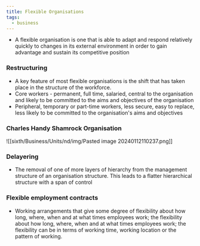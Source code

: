 ```yaml
---
title: Flexible Organisations
tags:
  - business
---
```

- A flexible organisation is one that is able to adapt and respond relatively quickly to changes in its external environment in order to gain advantage and sustain its competitive position

### Restructuring

- A key feature of most flexible organisations is the shift that has taken place in the structure of the workforce.
- Core workers - permanent, full time, salaried, central to the organisation and likely to be committed to the aims and objectives of the organisation
- Peripheral, temporary or part-time workers, less secure, easy to replace, less likely to be committed to the organisation's aims and objectives

### Charles Handy Shamrock Organisation
![[sixth/Business/Units/nd/img/Pasted image 20240112110237.png]]


### Delayering

- The removal of one of more layers of hierarchy from the management structure of an organisation structure. This leads to a flatter hierarchical structure with a span of control

### Flexible employment contracts

- Working arrangements that give some degree of flexibility about how long, where, when and at what times employees work; the flexibility about how long, where, when and at what times employees work; the flexibility can be in terms of working time, working location or the pattern of working.